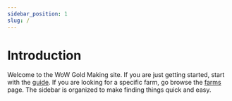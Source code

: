 ```yaml
---
sidebar_position: 1
slug: /
---
```


# Introduction

Welcome to the WoW Gold Making site.  If you are just getting started, start with the [guide](./guide/intro).  If you are looking for a specific farm, go browse the [farms](./category/farms) page.  The sidebar is organized to make finding things quick and easy.  